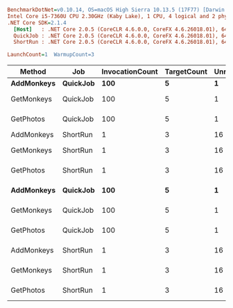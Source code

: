 ``` ini

BenchmarkDotNet=v0.10.14, OS=macOS High Sierra 10.13.5 (17F77) [Darwin 17.6.0]
Intel Core i5-7360U CPU 2.30GHz (Kaby Lake), 1 CPU, 4 logical and 2 physical cores
.NET Core SDK=2.1.4
  [Host]   : .NET Core 2.0.5 (CoreCLR 4.6.0.0, CoreFX 4.6.26018.01), 64bit RyuJIT  [AttachedDebugger]
  QuickJob : .NET Core 2.0.5 (CoreCLR 4.6.0.0, CoreFX 4.6.26018.01), 64bit RyuJIT
  ShortRun : .NET Core 2.0.5 (CoreCLR 4.6.0.0, CoreFX 4.6.26018.01), 64bit RyuJIT

LaunchCount=1  WarmupCount=3  

```
|     Method |      Job | InvocationCount | TargetCount | UnrollFactor |     N |          Mean |            Error |         StdDev | Rank |
|----------- |--------- |---------------- |------------ |------------- |------ |--------------:|-----------------:|---------------:|-----:|
| **AddMonkeys** | **QuickJob** |             **100** |           **5** |            **1** |   **100** |      **10.91 us** |         **5.244 us** |       **1.362 us** |    **1** |
| GetMonkeys | QuickJob |             100 |           5 |            1 |   100 | 321,640.10 us |    91,716.109 us |  23,822.918 us |    4 |
|  GetPhotos | QuickJob |             100 |           5 |            1 |   100 | 579,239.05 us |   542,718.844 us | 140,969.201 us |    4 |
| AddMonkeys | ShortRun |               1 |           3 |           16 |   100 |      19.23 us |        58.374 us |       3.298 us |    2 |
| GetMonkeys | ShortRun |               1 |           3 |           16 |   100 | 354,784.11 us |   748,577.608 us |  42,296.023 us |    4 |
|  GetPhotos | ShortRun |               1 |           3 |           16 |   100 | 840,010.85 us | 3,664,670.127 us | 207,060.658 us |    4 |
| **AddMonkeys** | **QuickJob** |             **100** |           **5** |            **1** | **10000** |   **1,812.08 us** |       **725.369 us** |     **188.412 us** |    **3** |
| GetMonkeys | QuickJob |             100 |           5 |            1 | 10000 | 307,174.99 us |   122,132.695 us |  31,723.513 us |    4 |
|  GetPhotos | QuickJob |             100 |           5 |            1 | 10000 | 411,911.99 us |   444,600.422 us | 115,483.306 us |    4 |
| AddMonkeys | ShortRun |               1 |           3 |           16 | 10000 |   2,008.46 us |     1,626.831 us |      91.919 us |    3 |
| GetMonkeys | ShortRun |               1 |           3 |           16 | 10000 | 364,112.30 us |   513,435.842 us |  29,010.077 us |    4 |
|  GetPhotos | ShortRun |               1 |           3 |           16 | 10000 | 496,539.04 us | 1,860,780.224 us | 105,137.533 us |    4 |
